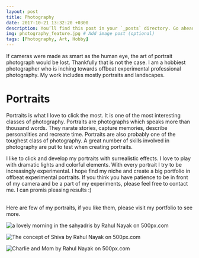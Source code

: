 ```yaml
---
layout: post
title: Photography
date: 2017-10-21 13:32:20 +0300
description: You’ll find this post in your `_posts` directory. Go ahead and edit it and re-build the site to see your changes. # Add post description (optional)
img: photography_feature.jpg # Add image post (optional)
tags: [Photography, Art, Hobby]
---
```

If cameras were made as smart as the human eye, the art of portrait photograph would be lost. Thankfully that is not the case. I am a hobbiest photographer who is inching towards offbeat experimental professional photography. My work includes mostly portraits and landscapes. 

# Portraits
Portraits is what I love to click the most. It is one of the most interesting classes of photography. Portraits are photographs which speaks more than thousand words. They narate stories, capture memories, describe personalities and recreate time. Portraits are also probably one of the toughest class of photography. A great number of skills involved in photography are put to test when creating portraits. <br />

I like to click and develop my portraits with surrealistic effects. I love to play with dramatic lights and colorful elements. With every portrait I try to be increasingly experimental. I hope find my niche and create a big portfolio in offbeat experimental portraits. If you think you have patience to be in front of my camera and be a part of my experiments, please feel free to contact me. I can promis pleasing results :)

<br />
Here are few of my portraits, if you like them, please visit my portfolio  to see more. 
<a href="https://500px.com/rahulnayak">
      <i class="fa fa-500px " aria-hidden="true"></i> 
</a> &nbsp; &nbsp;

<br />
<div class='pixels-photo'>
  <p>
    <img src='https://drscdn.500px.org/photo/227902955/m%3D900/v2?user_id=269543&webp=true&sig=0767793da37c8f8a15453abd459ca100e7cfc9cefbe5ab76ba576d99db25d0c5' alt='a lovely morning in the sahyadris by Rahul Nayak on 500px.com'>
  </p>
  <a href='https://500px.com/photo/227902955/a-lovely-morning-in-the-sahyadris-by-rahul-nayak' alt='a lovely morning in the sahyadris by Rahul Nayak on 500px.com'></a>
</div>
<script type='text/javascript' src='https://500px.com/embed.js'></script>

<div class='pixels-photo'>
  <p>
    <img src='https://drscdn.500px.org/photo/152476165/m%3D900/v2?user_id=269543&webp=true&sig=c4b10e943f2b1e578af1b66ea8e5169a6a86a3c8b857f0cb5b7a83509e9f0ae8' alt='The concept of Shiva by Rahul Nayak on 500px.com'>
  </p>
  <a href='https://500px.com/photo/152476165/the-concept-of-shiva-by-rahul-nayak' alt='The concept of Shiva by Rahul Nayak on 500px.com'></a>
</div>
<script type='text/javascript' src='https://500px.com/embed.js'></script>

<div class='pixels-photo'>
  <p>
    <img src='https://drscdn.500px.org/photo/152875311/m%3D900/v2?user_id=269543&webp=true&sig=cbd4fa9c22d730cd251e6b2b8d06fdbed6b8f055127f23160415ec37add1718d' alt='Charlie and Mom by Rahul Nayak on 500px.com'>
  </p>
  <a href='https://500px.com/photo/152875311/charlie-and-mom-by-rahul-nayak' alt='Charlie and Mom by Rahul Nayak on 500px.com'></a>
</div>
<script type='text/javascript' src='https://500px.com/embed.js'></script>
<!-- ![Charlie](https://drscdn.500px.org/photo/132194353/m%3D900/v2?user_id=269543&webp=true&sig=52e8bcf231c701d5620382b29fa66d118d28475e7cf028ecc4fdc8a58f4a4405)
 -->


